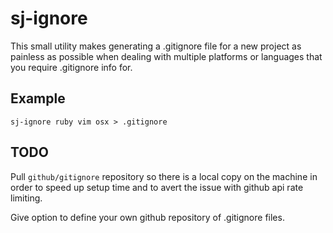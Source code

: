 # sj-ignore

This small utility makes generating a .gitignore file for a new project as
painless as possible when dealing with multiple platforms or languages that you
require .gitignore info for.

## Example

    sj-ignore ruby vim osx > .gitignore

## TODO

Pull `github/gitignore` repository so there is a local copy on the machine in
order to speed up setup time and to avert the issue with github api rate
limiting.

Give option to define your own github repository of .gitignore files.
